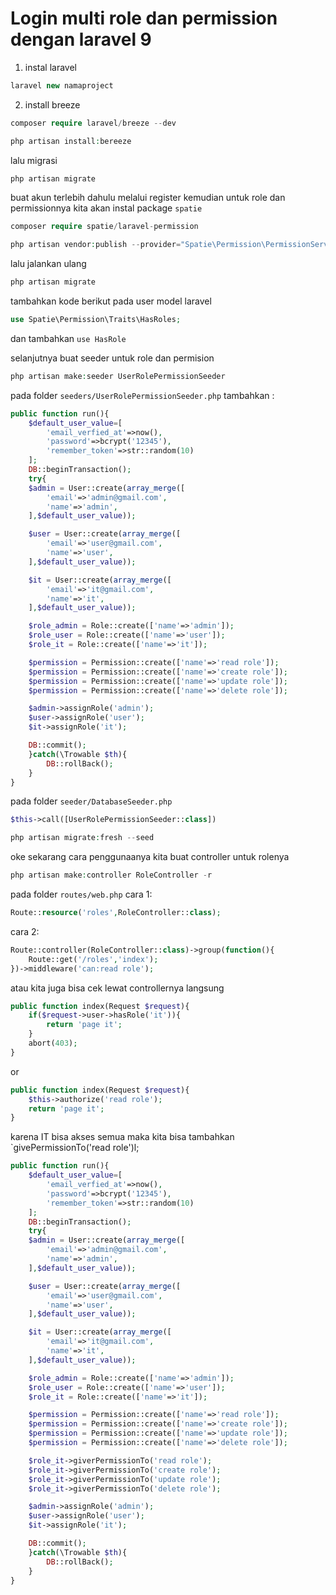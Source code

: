 # Login multi role dan permission dengan laravel 9

1. instal laravel
```php
laravel new namaproject
```
2. install breeze
```php
composer require laravel/breeze --dev
```
```php
php artisan install:bereeze
```
lalu migrasi
```php
php artisan migrate
```
buat akun terlebih dahulu melalui register
kemudian untuk role dan permissionnya kita akan instal package `spatie`
```php
composer require spatie/laravel-permission
```
```php
php artisan vendor:publish --provider="Spatie\Permission\PermissionServiceProvider"
```
lalu jalankan ulang
```php
php artisan migrate
```
tambahkan kode berikut pada user model laravel
```php
use Spatie\Permission\Traits\HasRoles;
```
dan tambahkan `use HasRole`

selanjutnya buat seeder untuk role dan permision
```php
php artisan make:seeder UserRolePermissionSeeder
```
pada folder `seeders/UserRolePermissionSeeder.php` tambahkan :
```php
public function run(){
    $default_user_value=[
        'email_verfied_at'=>now(),
        'password'=>bcrypt('12345'),
        'remember_token'=>str::random(10)
    ];
    DB::beginTransaction();
    try{
    $admin = User::create(array_merge([
        'email'=>'admin@gmail.com',
        'name'=>'admin',
    ],$default_user_value));

    $user = User::create(array_merge([
        'email'=>'user@gmail.com',
        'name'=>'user',
    ],$default_user_value));

    $it = User::create(array_merge([
        'email'=>'it@gmail.com',
        'name'=>'it',
    ],$default_user_value));

    $role_admin = Role::create(['name'=>'admin']);
    $role_user = Role::create(['name'=>'user']);
    $role_it = Role::create(['name'=>'it']);

    $permission = Permission::create(['name'=>'read role']);
    $permission = Permission::create(['name'=>'create role']);
    $permission = Permission::create(['name'=>'update role']);
    $permission = Permission::create(['name'=>'delete role']);

    $admin->assignRole('admin');
    $user->assignRole('user');
    $it->assignRole('it');

    DB::commit();
    }catch(\Trowable $th){
        DB::rollBack();
    }
}
```
pada folder `seeder/DatabaseSeeder.php`
```php
$this->call([UserRolePermissionSeeder::class])
```
```php
php artisan migrate:fresh --seed
```

oke sekarang cara penggunaanya
kita buat controller untuk rolenya
```php
php artisan make:controller RoleController -r
```
pada folder `routes/web.php`
cara 1:
```php
Route::resource('roles',RoleController::class);
```
cara 2:
```php
Route::controller(RoleController::class)->group(function(){
    Route::get('/roles','index');
})->middleware('can:read role');
```
atau kita juga bisa cek lewat controllernya langsung
```php
public function index(Request $request){
    if($request->user->hasRole('it')){
        return 'page it';
    }
    abort(403);
}
```
or
```php
public function index(Request $request){
    $this->authorize('read role');
    return 'page it';
}
```

karena IT bisa akses semua maka kita bisa tambahkan `givePermissionTo('read role')l;
```php
public function run(){
    $default_user_value=[
        'email_verfied_at'=>now(),
        'password'=>bcrypt('12345'),
        'remember_token'=>str::random(10)
    ];
    DB::beginTransaction();
    try{
    $admin = User::create(array_merge([
        'email'=>'admin@gmail.com',
        'name'=>'admin',
    ],$default_user_value));

    $user = User::create(array_merge([
        'email'=>'user@gmail.com',
        'name'=>'user',
    ],$default_user_value));

    $it = User::create(array_merge([
        'email'=>'it@gmail.com',
        'name'=>'it',
    ],$default_user_value));

    $role_admin = Role::create(['name'=>'admin']);
    $role_user = Role::create(['name'=>'user']);
    $role_it = Role::create(['name'=>'it']);

    $permission = Permission::create(['name'=>'read role']);
    $permission = Permission::create(['name'=>'create role']);
    $permission = Permission::create(['name'=>'update role']);
    $permission = Permission::create(['name'=>'delete role']);

    $role_it->giverPermissionTo('read role');
    $role_it->giverPermissionTo('create role');
    $role_it->giverPermissionTo('update role');
    $role_it->giverPermissionTo('delete role');

    $admin->assignRole('admin');
    $user->assignRole('user');
    $it->assignRole('it');

    DB::commit();
    }catch(\Trowable $th){
        DB::rollBack();
    }
}
```